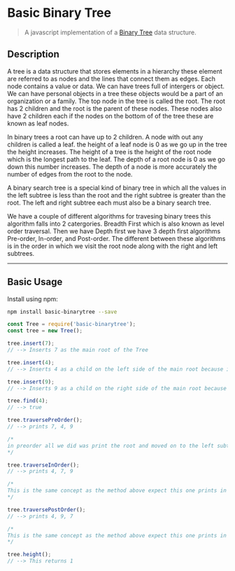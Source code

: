# Basic Binary Tree

> A javascript implementation of a [Binary Tree](https://www.geeksforgeeks.org/binary-search-tree-data-structure/) data structure.

## Description

A tree is a data structure that stores elements in a hierarchy these element are referred to as nodes and the lines that connect them as edges. Each node contains a value or data. We can have trees full of intergers or object. We can have personal objects in a tree these objects would be a part of an organization or a family. The top node in the tree is called the root. The root has 2 children and the root is the parent of these nodes. These nodes also have 2 children each if the nodes on the bottom of of the tree these are known as leaf nodes.

In binary trees a root can have up to 2 children. A node with out any children is called a leaf. the height of a leaf node is 0 as we go up in the tree the height increases. The height of a tree is the height of the root node which is the longest path to the leaf. The depth of a root node is 0 as we go down this number increases. The depth of a node is more accurately the number of edges from the root to the node.

A binary search tree is a special kind of binary tree in which all the values in the left subtree is less than the root and the right subtree is greater than the root. The left and right subtree each must also be a binary search tree.

We have a couple of different algorithms for travesing binary trees this algorithm falls into 2 catergories. Breadth First which is also known as level order traversal. Then we have Depth first we have 3 depth first algorithms Pre-order, In-order, and Post-order. The different between these algorithms is in the order in which we visit the root node along with the right and left subtrees.

---

## Basic Usage

Install using npm:

```bash
npm install basic-binarytree --save
```

```javascript
const Tree = require('basic-binarytree');
const tree = new Tree();

tree.insert(7);
// --> Inserts 7 as the main root of the Tree

tree.insert(4);
// --> Inserts 4 as a child on the left side of the main root because is is less than the main root. This creates the left subtree.

tree.insert(9);
// --> Inserts 9 as a child on the right side of the main root because is is greater than the main root. This creates the right subtree.

tree.find(4);
// --> true

tree.traversePreOrder();
// --> prints 7, 4, 9

/*
in preorder all we did was print the root and moved on to the left subtree and printed its root. We went to the left again and printed that node then made our way to the right. After this subtree is done we went to the main root and repeated the same process for the right subtree
*/

tree.traverseInOrder();
// --> prints 4, 7, 9

/*
This is the same concept as the method above expect this one prints in this order left, root, right. So with this algorithm we are going to start from the farest left node and traverse from that left node it's root then to the right node.
*/

tree.traversePostOrder();
// --> prints 4, 9, 7

/*
This is the same concept as the method above expect this one prints in this order left, right, root
*/

tree.height();
// --> This returns 1


```
